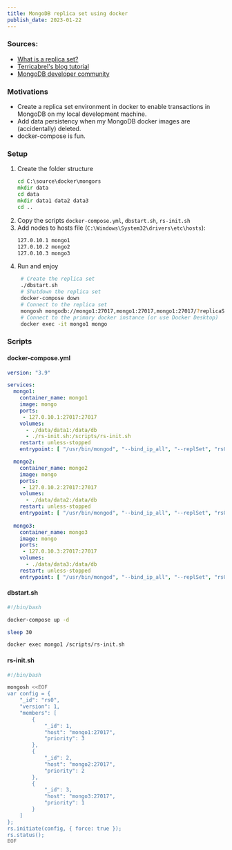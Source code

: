 ```yaml
---
title: MongoDB replica set using docker
publish_date: 2023-01-22
---
```

### Sources:
- [What is a replica set?](https://www.mongodb.com/docs/manual/replication/)
- [Terricabrel's blog tutorial](https://github.com/tericcabrel/blog-tutorials/tree/main/mongodb-replica-set)
- [MongoDB developer community](https://www.mongodb.com/community/forums/t/mongodb-replica-docker-cannot-connect-on-replica-only-individual-connection/12802)


### Motivations
- Create a replica set environment in docker to enable transactions in MongoDB on my local development machine.
- Add data persistency when my MongoDB docker images are (accidentally) deleted.
- docker-compose is fun.

### Setup
1. Create the folder structure
    ```cmd
    cd C:\source\docker\mongors
    mkdir data
    cd data
    mkdir data1 data2 data3
    cd ..
    ```
2. Copy the scripts `docker-compose.yml`, `dbstart.sh`, `rs-init.sh`
3. Add nodes to hosts file (`C:\Windows\System32\drivers\etc\hosts`):
    ```cmd
    127.0.10.1 mongo1
    127.0.10.2 mongo2
    127.0.10.3 mongo3
    ```
4. Run and enjoy
   ```sh
    # Create the replica set
    ./dbstart.sh
    # Shutdown the replica set
    docker-compose down
    # Connect to the replica set
    mongosh mongodb://mongo1:27017,mongo1:27017,mongo1:27017/?replicaSet=rs0
    # Connect to the primary docker instance (or use Docker Desktop)
    docker exec -it mongo1 mongo
    ```
### Scripts

#### docker-compose.yml
```yml
version: "3.9"

services:
  mongo1:
    container_name: mongo1
    image: mongo
    ports:
     - 127.0.10.1:27017:27017
    volumes:
      - ./data/data1:/data/db
      - ./rs-init.sh:/scripts/rs-init.sh
    restart: unless-stopped
    entrypoint: [ "/usr/bin/mongod", "--bind_ip_all", "--replSet", "rs0" ]

  mongo2:
    container_name: mongo2
    image: mongo
    ports:
     - 127.0.10.2:27017:27017
    volumes:
      - ./data/data2:/data/db
    restart: unless-stopped
    entrypoint: [ "/usr/bin/mongod", "--bind_ip_all", "--replSet", "rs0" ]
 
  mongo3:
    container_name: mongo3
    image: mongo
    ports:
     - 127.0.10.3:27017:27017
    volumes:
      - ./data/data3:/data/db
    restart: unless-stopped
    entrypoint: [ "/usr/bin/mongod", "--bind_ip_all", "--replSet", "rs0" ]
```

#### dbstart.sh
```sh
#!/bin/bash

docker-compose up -d

sleep 30

docker exec mongo1 /scripts/rs-init.sh
```

#### rs-init.sh
```sh
#!/bin/bash

mongosh <<EOF
var config = {
    "_id": "rs0",
    "version": 1,
    "members": [
        {
            "_id": 1,
            "host": "mongo1:27017",
            "priority": 3
        },
        {
            "_id": 2,
            "host": "mongo2:27017",
            "priority": 2
        },
        {
            "_id": 3,
            "host": "mongo3:27017",
            "priority": 1
        }
    ]
};
rs.initiate(config, { force: true });
rs.status();
EOF
```

